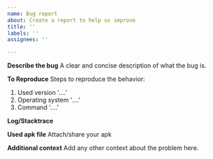 ```yaml
---
name: Bug report
about: Create a report to help us improve
title: ''
labels: ''
assignees: ''

---
```


**Describe the bug**
A clear and concise description of what the bug is.

**To Reproduce**
Steps to reproduce the behavior:
1. Used version '....'
2. Operating system '....'
3. Command '....'

**Log/Stacktrace**


**Used apk file**
Attach/share your apk

**Additional context**
Add any other context about the problem here.
